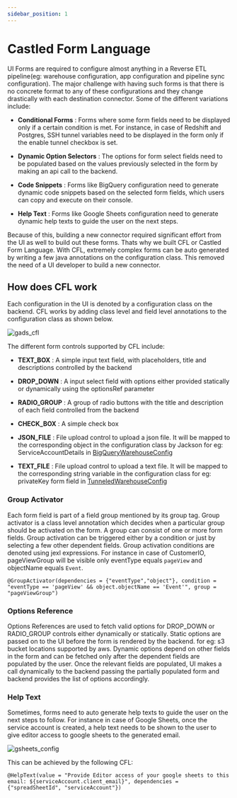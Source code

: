 ```yaml
---
sidebar_position: 1
---
```


# Castled Form Language

UI Forms are required to configure almost anything in a Reverse ETL pipeline(eg: warehouse configuration, app configuration and pipeline sync configuration). The major challenge with having such forms is that there is no concrete format to any of these configurations and they change drastically with each destination connector. Some of the different variations include:

* **Conditional Forms** : Forms where some form fields need to be displayed only if a certain condition is met. For instance, in case of Redshift and Postgres, SSH tunnel variables need to be displayed in the form only if the enable tunnel checkbox is set.

* **Dynamic Option Selectors** : The options for form select fields need to be populated based on the values previously selected in the form by making an api call to the backend.

* **Code Snippets** : Forms like BigQuery configuration need to generate dynamic code snippets based on the selected form fields, which users can copy and execute on their console.

* **Help Text** : Forms like Google Sheets configuration need to generate dynamic help texts to guide the user on the next steps.

Because of this, building a new connector required significant effort from the UI as well to build out these forms. Thats why we built CFL or Castled Form Language. With CFL, extremely complex forms can be auto generated by writing a few java annotations on the configuration class. This removed the need of a UI developer to build a new connector.

## How does CFL work

Each configuration in the UI is denoted by a configuration class on the backend. CFL works by adding class level and field level annotations to the configuration class as shown below.

![gads_cfl](/docs/static/img/screens/contributing/gads_cfl.png)


The different form controls supported by CFL include:

* **TEXT_BOX** : A simple input text field, with placeholders, title and descriptions controlled by the backend

* **DROP_DOWN** : A input select field with options either provided statically or dynamically using the optionsRef parameter

* **RADIO_GROUP** : A group of radio buttons with the title and description of each field controlled from the backend

* **CHECK_BOX** : A simple check box

* **JSON_FILE** : File upload control to upload a json file. It will be mapped to the corresponding object in the configuration class by Jackson for eg: ServiceAccountDetails in [BigQueryWarehouseConfig](https://github.com/castledio/castled/blob/main/connectors/src/main/java/io/castled/warehouses/connectors/bigquery/BigQueryWarehouseConfig.java)

* **TEXT_FILE** : File upload control to upload a text file. It will be mapped to the corresponding string variable in the configuration class for eg: privateKey form field in [TunneledWarehouseConfig](https://github.com/castledio/castled/blob/main/connectors/src/main/java/io/castled/warehouses/TunneledWarehouseConfig.java)


### Group Activator

Each form field is part of a field group mentioned by its group tag. Group activator is a class level annotation which decides when a particular group should be activated on the form. A group can consist of one or more form fields. Group activation can be triggered either by a condition or just by selecting a few other dependent fields. Group activation conditions are denoted using jexl expressions. For instance in case of CustomerIO, pageViewGroup will be visible only eventType equals `pageView` and objectName equals `Event`.

```
@GroupActivator(dependencies = {"eventType","object"}, condition = "eventType == 'pageView' && object.objectName == 'Event'", group = "pageViewGroup")
```


### Options Reference

Options References are used to fetch valid options for DROP_DOWN or RADIO_GROUP controls either dynamically or statically. Static options are passed on to the UI before the form is rendered by the backend. for eg: s3 bucket locations supported by aws. Dynamic options depend on other fields in the form and can be fetched only after the dependent fields are populated by the user. Once the relevant fields are populated, UI makes a call dynamically to the backend passing the partially populated form and backend provides the list of options accordingly.

### Help Text

Sometimes, forms need to auto generate help texts to guide the user on the next steps to follow. For instance in case of Google Sheets, once the service account is created, a help text needs to be shown to the user to give editor access to google sheets to the generated email.

![gsheets_config](/docs/static/img/screens/contributing/gsheets_config.png)

This can be achieved by the following CFL:

```
@HelpText(value = "Provide Editor access of your google sheets to this email: ${serviceAccount.client_email}", dependencies = {"spreadSheetId", "serviceAccount"})
```



